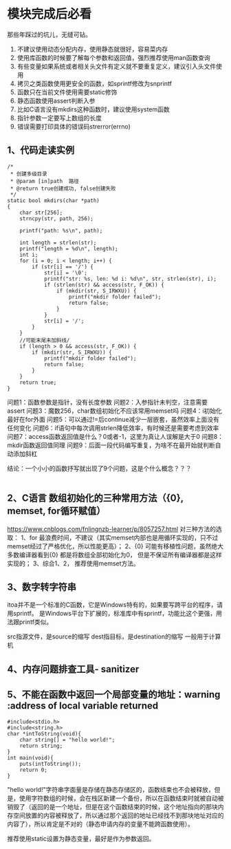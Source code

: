 # 模块完成后必看

那些年踩过的坑儿，无缝可钻。

1. 不建议使用动态分配内存，使用静态就很好，容易菜内存
2. 使用库函数的时候要了解每个参数和返回值，强烈推荐使用man函数查询
3. 有些变量如果系统或者相关头文件有定义就不要重复定义，建议引入头文件使用
4. 拷贝之类函数使用更安全的函数，如sprintf修改为snprintf
5. 函数只在当前文件使用需要static修饰
6. 静态函数使用assert判断入参
7. 比如C语言没有mkdirs这种函数时，建议使用system函数
8. 指针参数一定要写上数组的长度
9. 错误需要打印具体的错误码strerror(errno)











## 1、代码走读实例
```
/*
 * 创建多级目录
 * @param [in]path  路径
 * @return true创建成功, false创建失败
 */
static bool mkdirs(char *path)
{
    char str[256];
    strncpy(str, path, 256);

    printf("path: %s\n", path);

    int length = strlen(str);
    printf("length = %d\n", length);
    int i;
    for (i = 0; i < length; i++) {
        if (str[i] == '/') {
            str[i] = '\0';
            printf("str: %s, len: %d i: %d\n", str, strlen(str), i);
            if (strlen(str) && access(str, F_OK)) {
                if (mkdir(str, S_IRWXU)) {
                    printf("mkdir folder failed");
                    return false;
                }
            }
            str[i] = '/';
        }
    }
    //可能末尾未加斜线/
    if (length > 0 && access(str, F_OK)) {
        if (mkdir(str, S_IRWXU)) {
            printf("mkdir folder failed");
            return false;
        }
    }
    return true;
}
```
问题1：函数参数是指针，没有长度参数
问题2：入参指针未判空，注意需要assert
问题3：魔数256，char数组初始化不应该常用memset吗
问题4：i初始化最好在for外面
问题5：可以通过!=后continue减少一层嵌套，虽然效率上面没有任何变化
问题6：if语句中每次调用strlen降低效率，有时候还是需要考虑到效率
问题7：access函数返回值是什么？0或者-1，这里为真让人误解是大于0
问题8：mkdir函数返回值同理
问题9：后面一段代码编写重复，为啥不在最开始就判断自动添加斜杠

结论：一个小小的函数抒写就出现了9个问题，这是个什么概念？？？

```

```




## 2、C语言 数组初始化的三种常用方法（{0}, memset, for循环赋值）
https://www.cnblogs.com/fnlingnzb-learner/p/8057257.html
对三种方法的选取：
1、for 最浪费时间，不建议（其实memset内部也是用循环实现的，只不过memset经过了严格优化，所以性能更高）；
2、{0} 可能有移植性问题，虽然绝大多数编译器看到{0} 都是将数组全部初始化为0， 但是不保证所有编译器都是这样实现的；
3、综合1、2， 推荐使用memset方法。

## 3、数字转字符串
itoa并不是一个标准的C函数，它是Windows特有的，如果要写跨平台的程序，请用sprintf。
是Windows平台下扩展的，标准库中有sprintf，功能比这个更强，用法跟printf类似。

src指源文件，是source的缩写
dest指目标，是destination的缩写
一般用于计算机

## 4、内存问题排查工具- sanitizer

## 5、不能在函数中返回一个局部变量的地址：warning :address of local variable returned
```
#include<stdio.h>
#include<string.h>
char *intToString(void){
	char string[] = "hello world!";
	return string;
}
int main(void){
	puts(intToString());
	return 0;
}
```

"hello world!"字符串字面量是存储在静态存储区的，函数结束也不会被释放，但是，使用字符数组的时候，会在栈区新建一个备份，所以在函数结束时就被自动被销毁了（返回的是一个地址，但是在这个函数结束的时候，这个地址指向的那块内存空间放置的内容被释放了，所以通过那个返回的地址已经找不到那块地址对应的内容了），所以肯定是不对的（静态申请内存的变量不能跨函数使用）。

推荐使用static设置为静态变量，最好是作为参数返回。





















